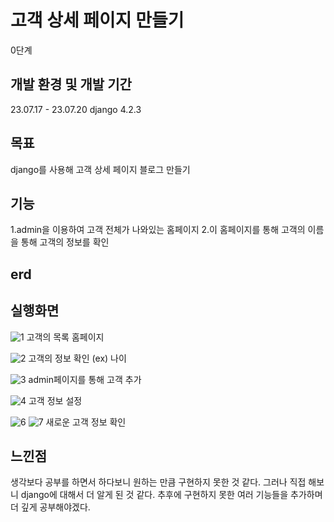 # 고객 상세 페이지 만들기
0단계

## 개발 환경 및 개발 기간
23.07.17 - 23.07.20
django 4.2.3

## 목표
django를 사용해 고객 상세 페이지 블로그 만들기

## 기능
1.admin을 이용하여 고객 전체가 나와있는 홈페이지
2.이 홈페이지를 통해 고객의 이름을 통해 고객의 정보를 확인

## erd

## 실행화면
![1](https://github.com/yusungQ/DjangoMiniProject1/assets/131739364/3b0df842-cb21-419b-94bc-aba64ae41144)
고객의 목록 홈페이지

![2](https://github.com/yusungQ/DjangoMiniProject1/assets/131739364/cddac44b-e40d-4d22-a6f9-a32edb8bb965)
고객의 정보 확인 (ex) 나이

![3](https://github.com/yusungQ/DjangoMiniProject1/assets/131739364/a1e9925d-b3db-4fe6-b652-aa8bed88ef60)
admin페이지를 통해 고객 추가

![4](https://github.com/yusungQ/DjangoMiniProject1/assets/131739364/5022d83f-c24f-4237-bfff-ac2dda5ae81a)
고객 정보 설정

![6](https://github.com/yusungQ/DjangoMiniProject1/assets/131739364/f7d89992-a29e-445a-9de2-bbc291447b48)
![7](https://github.com/yusungQ/DjangoMiniProject1/assets/131739364/774d1f82-ac1c-41be-a4db-f404f6827a78)
새로운 고객 정보 확인

## 느낀점
생각보다 공부를 하면서 하다보니 원하는 만큼 구현하지 못한 것 같다. 
그러나 직접 해보니 django에 대해서 더 알게 된 것 같다. 
추후에 구현하지 못한 여러 기능들을 추가하며 더 깊게 공부해야겠다.
